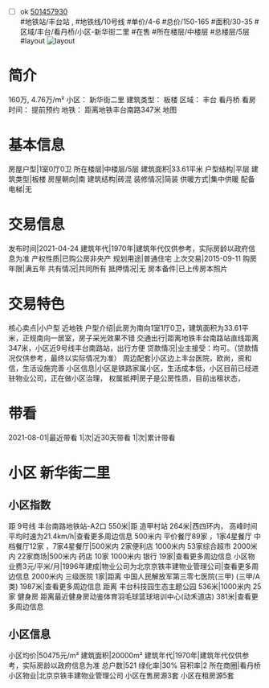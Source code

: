 - [ ] ok [501457930](https://bj.5i5j.com/ershoufang/501457930.html)  
 #地铁站/丰台站 ,  #地铁线/10号线
#单价/4-6 #总价/150-165 #面积/30-35   #区域/丰台/看丹桥/小区-新华街二里 #在售 #所在楼层/中楼层 #总楼层/5层 #layout 
![layout](http://image2a.5i5j.com/bdir/layout/a981dba1775345e6ae525b17a7d71ac8.jpg_P5.jpg) 
# 简介 
 160万,  4.76万/m² 
小区： 新华街二里
建筑类型： 板楼
区域： 丰台 看丹桥
看房时间： 提前预约
地铁： 距离地铁丰台南路347米 地图
# 基本信息 
 房屋户型|1室0厅0卫
所在楼层|中楼层/5层
建筑面积|33.61平米
户型结构|平层
建筑类型|板楼
房屋朝向|南
建筑结构|砖混
装修情况|简装
供暖方式|集中供暖
配备电梯|无
# 交易信息 
 发布时间|2021-04-24
建筑年代|1970年|建筑年代仅供参考，实际房龄以政府信息为准
产权性质|已购公房非央产
规划用途|普通住宅
上次交易|2015-09-11
购房年限|满五年
共有情况|共同所有
抵押情况|无
房本备件|已上传房本照片
# 交易特色 
 核心卖点|小户型  近地铁
户型介绍|此房为南向1室1厅0卫，建筑面积为33.61平米，正规南向一居室，房子采光效果不错
交通出行|距离地铁丰台南路站直线距离347米，小区近9号线丰台南路站，出行方便
贷款情况|业主接受：均可。（贷款情况仅供参考，最终以实际情况为准）
周边配套|小区边上丰台医院，欧尚，资和信，生活设施完善
小区信息|小区是铁路家属小区，生活成本低，小区目前已经进驻物业公司，正在做小区治理，
权属抵押|房子是公房性质，目前出租状态，
# 带看 
 2021-08-01|最近带看	 1|次|近30天带看	 1|次|累计带看
# 小区 新华街二里
## 小区指数 
 距 9号线 丰台南路地铁站-A2口 550米|距 造甲村站 264米|西四环内， 高峰时间平均时速为21.4km/h|查看更多周边信息
500米内 平价餐厅89家 ，1家4星餐厅
中档餐厅12家 ，7家4星餐厅|500米内 2家便利店
1000米内 53家综合超市
2000米内 22家商场|500米内 药店 10家
1000米内 银行 19家|查看更多周边信息
小区物业费3元/平米/月|1996年建成|物业公司为北京京铁丰建物业管理公司|查看更多周边信息
2000米内 三级医院 1家|距离 中国人民解放军第三零七医院(三甲) (三甲/A类) 1987米|查看更多周边信息
距离 丰台科技园生态主题公园 536米|1000米内 25家 健身房
距离最近健身房动鉴体育羽毛球篮球培训中心(动禾道店) 381米|查看更多周边信息
## 小区信息 
 小区均价|50475元/m²
建筑面积|20000m²
建筑年代|1970年|建筑年代仅供参考，实际房龄以政府信息为准
总户数|521
绿化率|30%
容积率|2
所在商圈|看丹桥
小区物业|北京京铁丰建物业管理公司
小区在售房源3套
小区在租房源5套
